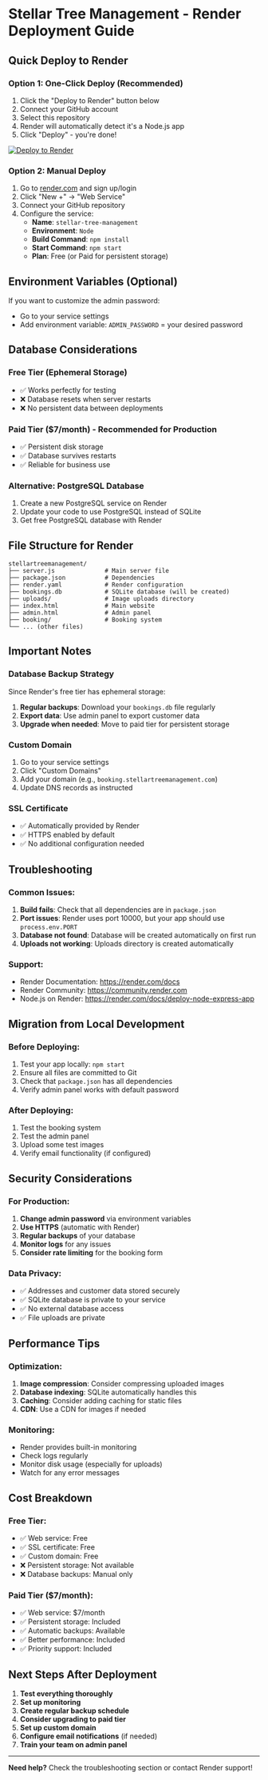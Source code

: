 # Stellar Tree Management - Render Deployment Guide

## Quick Deploy to Render

### Option 1: One-Click Deploy (Recommended)
1. Click the "Deploy to Render" button below
2. Connect your GitHub account
3. Select this repository
4. Render will automatically detect it's a Node.js app
5. Click "Deploy" - you're done!

[![Deploy to Render](https://render.com/images/deploy-to-render-button.svg)](https://render.com/deploy)

### Option 2: Manual Deploy
1. Go to [render.com](https://render.com) and sign up/login
2. Click "New +" → "Web Service"
3. Connect your GitHub repository
4. Configure the service:
   - **Name**: `stellar-tree-management`
   - **Environment**: `Node`
   - **Build Command**: `npm install`
   - **Start Command**: `npm start`
   - **Plan**: Free (or Paid for persistent storage)

## Environment Variables (Optional)
If you want to customize the admin password:
- Go to your service settings
- Add environment variable: `ADMIN_PASSWORD` = your desired password

## Database Considerations

### Free Tier (Ephemeral Storage)
- ✅ Works perfectly for testing
- ❌ Database resets when server restarts
- ❌ No persistent data between deployments

### Paid Tier ($7/month) - Recommended for Production
- ✅ Persistent disk storage
- ✅ Database survives restarts
- ✅ Reliable for business use

### Alternative: PostgreSQL Database
1. Create a new PostgreSQL service on Render
2. Update your code to use PostgreSQL instead of SQLite
3. Get free PostgreSQL database with Render

## File Structure for Render
```
stellartreemanagement/
├── server.js              # Main server file
├── package.json           # Dependencies
├── render.yaml            # Render configuration
├── bookings.db            # SQLite database (will be created)
├── uploads/               # Image uploads directory
├── index.html             # Main website
├── admin.html             # Admin panel
├── booking/               # Booking system
└── ... (other files)
```

## Important Notes

### Database Backup Strategy
Since Render's free tier has ephemeral storage:
1. **Regular backups**: Download your `bookings.db` file regularly
2. **Export data**: Use admin panel to export customer data
3. **Upgrade when needed**: Move to paid tier for persistent storage

### Custom Domain
1. Go to your service settings
2. Click "Custom Domains"
3. Add your domain (e.g., `booking.stellartreemanagement.com`)
4. Update DNS records as instructed

### SSL Certificate
- ✅ Automatically provided by Render
- ✅ HTTPS enabled by default
- ✅ No additional configuration needed

## Troubleshooting

### Common Issues:
1. **Build fails**: Check that all dependencies are in `package.json`
2. **Port issues**: Render uses port 10000, but your app should use `process.env.PORT`
3. **Database not found**: Database will be created automatically on first run
4. **Uploads not working**: Uploads directory is created automatically

### Support:
- Render Documentation: https://render.com/docs
- Render Community: https://community.render.com
- Node.js on Render: https://render.com/docs/deploy-node-express-app

## Migration from Local Development

### Before Deploying:
1. Test your app locally: `npm start`
2. Ensure all files are committed to Git
3. Check that `package.json` has all dependencies
4. Verify admin panel works with default password

### After Deploying:
1. Test the booking system
2. Test the admin panel
3. Upload some test images
4. Verify email functionality (if configured)

## Security Considerations

### For Production:
1. **Change admin password** via environment variables
2. **Use HTTPS** (automatic with Render)
3. **Regular backups** of your database
4. **Monitor logs** for any issues
5. **Consider rate limiting** for the booking form

### Data Privacy:
- ✅ Addresses and customer data stored securely
- ✅ SQLite database is private to your service
- ✅ No external database access
- ✅ File uploads are private

## Performance Tips

### Optimization:
1. **Image compression**: Consider compressing uploaded images
2. **Database indexing**: SQLite automatically handles this
3. **Caching**: Consider adding caching for static files
4. **CDN**: Use a CDN for images if needed

### Monitoring:
- Render provides built-in monitoring
- Check logs regularly
- Monitor disk usage (especially for uploads)
- Watch for any error messages

## Cost Breakdown

### Free Tier:
- ✅ Web service: Free
- ✅ SSL certificate: Free
- ✅ Custom domain: Free
- ❌ Persistent storage: Not available
- ❌ Database backups: Manual only

### Paid Tier ($7/month):
- ✅ Web service: $7/month
- ✅ Persistent storage: Included
- ✅ Automatic backups: Available
- ✅ Better performance: Included
- ✅ Priority support: Included

## Next Steps After Deployment

1. **Test everything thoroughly**
2. **Set up monitoring**
3. **Create regular backup schedule**
4. **Consider upgrading to paid tier**
5. **Set up custom domain**
6. **Configure email notifications** (if needed)
7. **Train your team on admin panel**

---

**Need help?** Check the troubleshooting section or contact Render support! 
